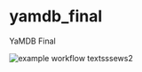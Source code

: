 # yamdb_final
YaMDB Final


![example workflow](https://github.com/mutedop/yamdb_final/actions/workflows/yamdb_workflow.yml/badge.svg)
textsssews2
